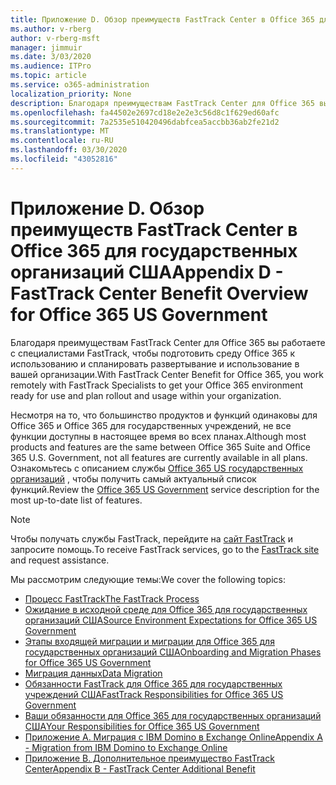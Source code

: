 ```yaml
---
title: Приложение D. Обзор преимуществ FastTrack Center в Office 365 для государственных организаций США
ms.author: v-rberg
author: v-rberg-msft
manager: jimmuir
ms.date: 3/03/2020
ms.audience: ITPro
ms.topic: article
ms.service: o365-administration
localization_priority: None
description: Благодаря преимуществам FastTrack Center для Office 365 вы работаете с специалистами FastTrack, чтобы подготовить среду Office 365 к использованию и спланировать развертывание и использование в вашей организации.
ms.openlocfilehash: fa44502e2697cd18e2e2e3c56d8c1f629ed60afc
ms.sourcegitcommit: 7a2535e510420496dabfcea5accbb36ab2fe21d2
ms.translationtype: MT
ms.contentlocale: ru-RU
ms.lasthandoff: 03/30/2020
ms.locfileid: "43052816"
---
```

# <a name="appendix-d---fasttrack-center-benefit-overview-for-office-365-us-government"></a><span data-ttu-id="2b917-103">Приложение D. Обзор преимуществ FastTrack Center в Office 365 для государственных организаций США</span><span class="sxs-lookup"><span data-stu-id="2b917-103">Appendix D - FastTrack Center Benefit Overview for Office 365 US Government</span></span>

<span data-ttu-id="2b917-104">Благодаря преимуществам FastTrack Center для Office 365 вы работаете с специалистами FastTrack, чтобы подготовить среду Office 365 к использованию и спланировать развертывание и использование в вашей организации.</span><span class="sxs-lookup"><span data-stu-id="2b917-104">With FastTrack Center Benefit for Office 365, you work remotely with FastTrack Specialists to get your Office 365 environment ready for use and plan rollout and usage within your organization.</span></span> 
  
<span data-ttu-id="2b917-105">Несмотря на то, что большинство продуктов и функций одинаковы для Office 365 и Office 365 для государственных учреждений, не все функции доступны в настоящее время во всех планах.</span><span class="sxs-lookup"><span data-stu-id="2b917-105">Although most products and features are the same between Office 365 Suite and Office 365 U.S. Government, not all features are currently available in all plans.</span></span> <span data-ttu-id="2b917-106">Ознакомьтесь с описанием службы [Office 365 US государственных организаций](https://aka.ms/aboutgovcloud) , чтобы получить самый актуальный список функций.</span><span class="sxs-lookup"><span data-stu-id="2b917-106">Review the [Office 365 US Government](https://aka.ms/aboutgovcloud) service description for the most up-to-date list of features.</span></span>

> [!NOTE]
> <span data-ttu-id="2b917-107">Чтобы получать службы FastTrack, перейдите на [сайт FastTrack](https://go.microsoft.com/fwlink/?linkid=780698) и запросите помощь.</span><span class="sxs-lookup"><span data-stu-id="2b917-107">To receive FastTrack services, go to the [FastTrack site](https://go.microsoft.com/fwlink/?linkid=780698) and request assistance.</span></span>  

<span data-ttu-id="2b917-108">Мы рассмотрим следующие темы:</span><span class="sxs-lookup"><span data-stu-id="2b917-108">We cover the following topics:</span></span>
- [<span data-ttu-id="2b917-109">Процесс FastTrack</span><span class="sxs-lookup"><span data-stu-id="2b917-109">The FastTrack Process</span></span>](O365-fasttrack-process.md) 
- [<span data-ttu-id="2b917-110">Ожидание в исходной среде для Office 365 для государственных организаций США</span><span class="sxs-lookup"><span data-stu-id="2b917-110">Source Environment Expectations for Office 365 US Government</span></span>](US-Gov-appendix-source-environment-expectations.md)   
- [<span data-ttu-id="2b917-111">Этапы входящей миграции и миграции для Office 365 для государственных организаций США</span><span class="sxs-lookup"><span data-stu-id="2b917-111">Onboarding and Migration Phases for Office 365 US Government</span></span>](US-Gov-appendix-onboarding-and-migration.md)
- [<span data-ttu-id="2b917-112">Миграция данных</span><span class="sxs-lookup"><span data-stu-id="2b917-112">Data Migration</span></span>](O365-data-migration.md)    
- [<span data-ttu-id="2b917-113">Обязанности FastTrack для Office 365 для государственных учреждений США</span><span class="sxs-lookup"><span data-stu-id="2b917-113">FastTrack Responsibilities for Office 365 US Government</span></span>](US-Gov-appendix-fasttrack-responsibilities.md)   
- [<span data-ttu-id="2b917-114">Ваши обязанности для Office 365 для государственных организаций США</span><span class="sxs-lookup"><span data-stu-id="2b917-114">Your Responsibilities for Office 365 US Government</span></span>](US-Gov-appendix-your-responsibilities.md) 
- [<span data-ttu-id="2b917-115">Приложение А. Миграция с IBM Domino в Exchange Online</span><span class="sxs-lookup"><span data-stu-id="2b917-115">Appendix A - Migration from IBM Domino to Exchange Online</span></span>](O365-from-ibm-domino-to-exchange-online.md)   
- [<span data-ttu-id="2b917-116">Приложение B. Дополнительное преимущество FastTrack Center</span><span class="sxs-lookup"><span data-stu-id="2b917-116">Appendix B - FastTrack Center Additional Benefit</span></span>](O365-fasttrack-additional-benefits.md)
